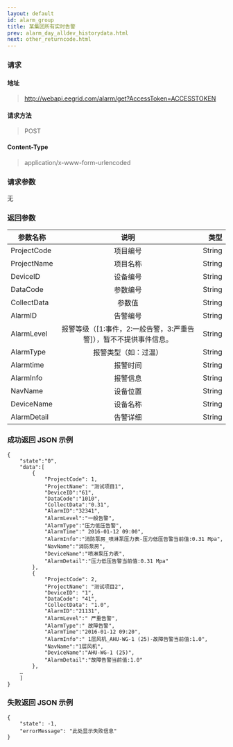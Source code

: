 ```yaml
---
layout: default
id: alarm_group
title: 某集团所有实时告警
prev: alarm_day_alldev_historydata.html
next: other_returncode.html
---
```


### 请求

#### 地址

> http://webapi.eegrid.com/alarm/get?AccessToken=ACCESSTOKEN

#### 请求方法

> POST

#### Content-Type

> application/x-www-form-urlencoded

### 请求参数

无

### 返回参数

| 参数名称    |                                说明                                |   类型 |
| ----------- | :----------------------------------------------------------------: | -----: |
| ProjectCode |                              项目编号                              | String |
| ProjectName |                              项目名称                              | String |
| DeviceID    |                              设备编号                              | String |
| DataCode    |                              参数编号                              | String |
| CollectData |                               参数值                               | String |
| AlarmID     |                              告警编号                              | String |
| AlarmLevel  | 报警等级（[1:事件，2:一般告警，3:严重告警]），暂不不提供事件信息。 | String |
| AlarmType   |                        报警类型（如：过温）                        | String |
| Alarmtime   |                              报警时间                              | String |
| AlarmInfo   |                              报警信息                              | String |
| NavName     |                              设备位置                              | String |
| DeviceName  |                              设备名称                              | String |
| AlarmDetail |                              告警详细                              | String |

### 成功返回 JSON 示例

```
{
    "state":"0",
    "data":[
        {
            "ProjectCode": 1,
            "ProjectName": "测试项目1",
            "DeviceID":"61",
            "DataCode":"1010",
            "CollectData":"0.31",
            "AlarmID":"32341",
            "AlarmLevel":"一般告警",
            "AlarmType":"压力低压告警",
            "AlarmTime":" 2016-01-12 09:00",
            "AlarmInfo":"消防泵房_喷淋泵压力表-压力低压告警当前值:0.31 Mpa",
            "NavName":"消防泵房",
            "DeviceName":"喷淋泵压力表",
            "AlarmDetail":"压力低压告警当前值:0.31 Mpa"
        },
        {
            "ProjectCode": 2,
            "ProjectName": "测试项目2",
            "DeviceID": "1",
            "DataCode": "41",
            "CollectData": "1.0",
            "AlarmID":"21131",
            "AlarmLevel":" 严重告警",
            "AlarmType":" 故障告警",
            "AlarmTime":"2016-01-12 09:20",
            "AlarmInfo":" 1层风机_AHU-WG-1 (25)-故障告警当前值:1.0",
            "NavName":"1层风机",
            "DeviceName":"AHU-WG-1 (25)",
            "AlarmDetail":"故障告警当前值:1.0"
        },
    …
    ]
}
```

### 失败返回 JSON 示例

```
{
    "state": -1,
    "errorMessage": "此处显示失败信息"
}
```
